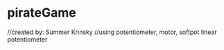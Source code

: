 # pirateGame

//created by: Summer Krinsky
//using potentiometer, motor, softpot linear potentiometer 
